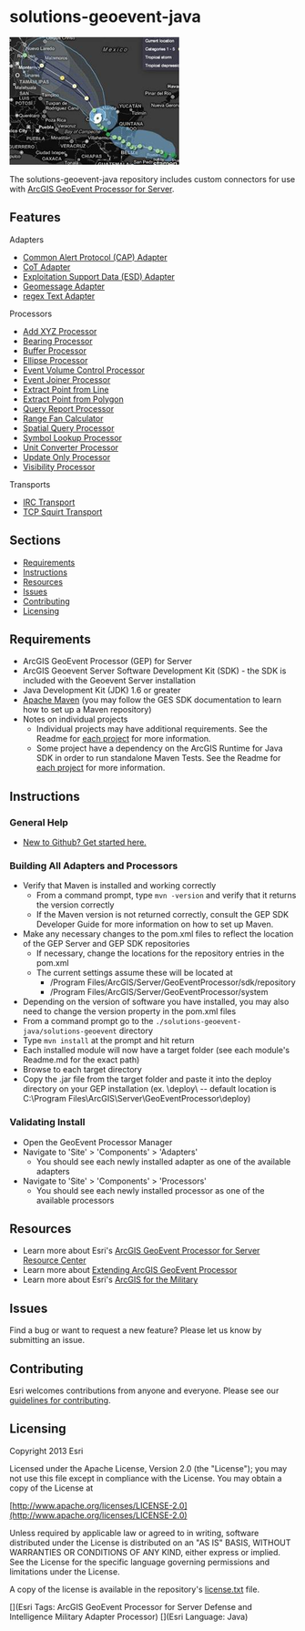 solutions-geoevent-java 
====================

![Image of geomessage-adapter](ScreenShot.JPG)

The solutions-geoevent-java repository includes custom connectors for use with [ArcGIS GeoEvent Processor for Server](http://www.esri.com/software/arcgis/arcgisserver/extensions/geoevent-extension). 

## Features

Adapters
* [Common Alert Protocol (CAP) Adapter](solutions-geoevent/adapters/CAP-adapter/README.md)
* [CoT Adapter](solutions-geoevent/adapters/cot-adapter/README.md)
* [Exploitation Support Data (ESD) Adapter](solutions-geoevent/adapters/esd-adapter/README.md)
* [Geomessage Adapter](solutions-geoevent/adapters/geomessage-adapter/README.md)
* [regex Text Adapter](solutions-geoevent/adapters/regexText-adapter/README.md)

Processors
* [Add XYZ Processor](solutions-geoevent/processors/addxyz-processor/README.md)
* [Bearing Processor](solutions-geoevent/processors/bearing-processor/README.md)
* [Buffer Processor](solutions-geoevent/processors/buffer-processor/README.md)
* [Ellipse Processor](solutions-geoevent/processors/ellipse-processor/README.md)
* [Event Volume Control Processor](solutions-geoevent/processors/eventVolumeControl-processor/README.md)
* [Event Joiner Processor](solutions-geoevent/processors/eventjoiner-processor/README.md)
* [Extract Point from Line](solutions-geoevent/processors/reduceLineToPoint-processor/README.md)
* [Extract Point from Polygon](solutions-geoevent/processors/reducePolygonToPoint-processor/README.md)
* [Query Report Processor](solutions-geoevent/processors/query-report-processor/README.md)
* [Range Fan Calculator](solutions-geoevent/processors/rangefan-processor/README.md)
* [Spatial Query Processor](solutions-geoevent/processors/spatialquery-processor/README.md)
* [Symbol Lookup Processor](solutions-geoevent/processors/symbol-lookup-processor/README.md)
* [Unit Converter Processor](solutions-geoevent/processors/unitConversion-processor/README.md)
* [Update Only Processor](solutions-geoevent/processors/updateOnly-processor/README.md)
* [Visibility Processor](solutions-geoevent/processors/visibility-processor/README.md)

Transports
* [IRC Transport](solutions-geoevent/transports/irc-transport/README.md)
* [TCP Squirt Transport](solutions-geoevent/transports/tcpSquirt-transport/README.md)

## Sections

* [Requirements](#requirements)
* [Instructions](#instructions)
* [Resources](#resources)
* [Issues](#issues)
* [Contributing](#contributing)
* [Licensing](#licensing)

## Requirements

* ArcGIS GeoEvent Processor (GEP) for Server
* ArcGIS Geoevent Server Software Development Kit (SDK) - the SDK is included with the Geoevent Server installation
* Java Development Kit (JDK) 1.6 or greater
* [Apache Maven](http://maven.apache.org) (you may follow the GES SDK documentation to learn how to set up a Maven repository)
* Notes on individual projects
    * Individual projects may have additional requirements. See the Readme for [each project](#features) for more information.
    * Some project have a dependency on the ArcGIS Runtime for Java SDK in order to run standalone Maven Tests. See the Readme for [each project](#features) for more information.

## Instructions

### General Help

* [New to Github? Get started here.](http://htmlpreview.github.com/?https://github.com/Esri/esri.github.com/blob/master/help/esri-getting-to-know-github.html)

### Building All Adapters and Processors
 
* Verify that Maven is installed and working correctly
    * From a command prompt, type `mvn -version` and verify that it returns the version correctly
    * If the Maven version is not returned correctly, consult the GEP SDK Developer Guide for more information on how to set up Maven. 
* Make any necessary changes to the pom.xml files to reflect the location of the GEP Server and GEP SDK repositories
    * If necessary, change the locations for the repository entries in the pom.xml 
    * The current settings assume these will be located at 
        * /Program Files/ArcGIS/Server/GeoEventProcessor/sdk/repository
        * /Program Files/ArcGIS/Server/GeoEventProcessor/system
* Depending on the version of software you have installed, you may also need to change the version property in the pom.xml files
* From a command prompt go to the `./solutions-geoevent-java/solutions-geoevent` directory
* Type `mvn install` at the prompt and hit return
* Each installed module will now have a target folder (see each module's Readme.md for the exact path)
* Browse to each target directory 
* Copy the .jar file from the target folder and paste it into the deploy directory on your GEP installation (ex. <GEP install location>\deploy\ -- default location is C:\Program Files\ArcGIS\Server\GeoEventProcessor\deploy)
 
### Validating Install
 
* Open the GeoEvent Processor Manager 
* Navigate to 'Site' > 'Components' >  'Adapters'
    *  You should see each newly installed adapter as one of the available adapters
* Navigate to 'Site' > 'Components' >  'Processors' 
    * You should see each newly installed processor as one of the available processors

## Resources

* Learn more about Esri's [ArcGIS GeoEvent Processor for Server Resource Center](http://pro.arcgis.com/share/geoevent-processor/)
* Learn more about [Extending ArcGIS GeoEvent Processor](http://resources.arcgis.com/en/help/main/10.2/index.html#//015400000664000000)
* Learn more about Esri's [ArcGIS for the Military](http://solutions.arcgis.com/military/)

## Issues

Find a bug or want to request a new feature?  Please let us know by submitting an issue.

## Contributing

Esri welcomes contributions from anyone and everyone. Please see our [guidelines for contributing](https://github.com/esri/contributing).

## Licensing

Copyright 2013 Esri

Licensed under the Apache License, Version 2.0 (the "License");
you may not use this file except in compliance with the License.
You may obtain a copy of the License at

   [http://www.apache.org/licenses/LICENSE-2.0](http://www.apache.org/licenses/LICENSE-2.0)

Unless required by applicable law or agreed to in writing, software
distributed under the License is distributed on an "AS IS" BASIS,
WITHOUT WARRANTIES OR CONDITIONS OF ANY KIND, either express or implied.
See the License for the specific language governing permissions and
limitations under the License.

A copy of the license is available in the repository's
[license.txt](license.txt) file.

[](Esri Tags: ArcGIS GeoEvent Processor for Server Defense and Intelligence Military Adapter Processor)
[](Esri Language: Java)
